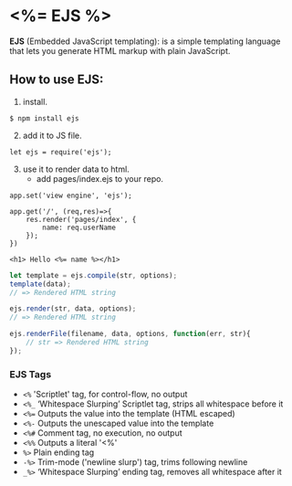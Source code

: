 # <%= EJS %>
 **EJS** (Embedded JavaScript templating): is a simple templating language that lets you generate HTML markup with plain JavaScript.

## How to use EJS:
 1. install.

``` console
$ npm install ejs
```
2. add it to JS file.

```JS
let ejs = require('ejs');
```
3. use it to render data to html.
    - add pages/index.ejs to your repo.

```JS
app.set('view engine', 'ejs');

app.get('/', (req,res)=>{
    res.render('pages/index', {
        name: req.userName
    });
})
```

```ejs
<h1> Hello <%= name %></h1>
```

```js
let template = ejs.compile(str, options);
template(data);
// => Rendered HTML string

ejs.render(str, data, options);
// => Rendered HTML string

ejs.renderFile(filename, data, options, function(err, str){
    // str => Rendered HTML string
});
```

### EJS Tags
- `<%` 'Scriptlet' tag, for control-flow, no output
- `<%_` ‘Whitespace Slurping’ Scriptlet tag, strips all whitespace before it
- `<%=` Outputs the value into the template (HTML escaped)
- `<%-` Outputs the unescaped value into the template
- `<%#` Comment tag, no execution, no output
- `<%%` Outputs a literal '<%'
- `%>` Plain ending tag
- `-%>` Trim-mode ('newline slurp') tag, trims following newline
- `_%>` ‘Whitespace Slurping’ ending tag, removes all whitespace after it